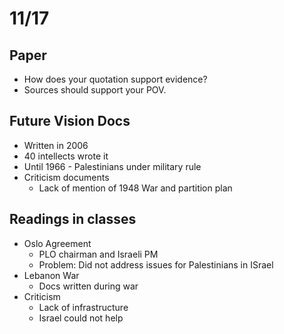 # 11/17

## Paper
- How does your quotation support evidence?
- Sources should support your POV.

## Future Vision Docs
- Written in 2006
- 40 intellects wrote it
- Until 1966 - Palestinians under military rule
- Criticism documents
	- Lack of mention of 1948 War and partition plan

## Readings in classes
- Oslo Agreement
	- PLO chairman and Israeli PM
	- Problem: Did not address issues for Palestinians in ISrael
- Lebanon War
	- Docs written during war
- Criticism
	- Lack of infrastructure
	- Israel could not help

